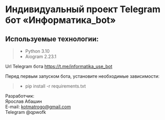 # Индивидуальный проект Telegram бот «Информатика_bot»  

## Используемые технологии:
>- Python 3.10 
>- Aiogram 2.23.1

Url Telegram бота https://t.me/informatika_use_bot

Перед первым запуском бота, установите необходимые зависимости:
>- pip install -r requirements.txt

Разработчик:
<br>Ярослав Абашин 
<br>E-mail: kotmatrogo@gmail.com
<br>Telegram @qpwofk<br>

